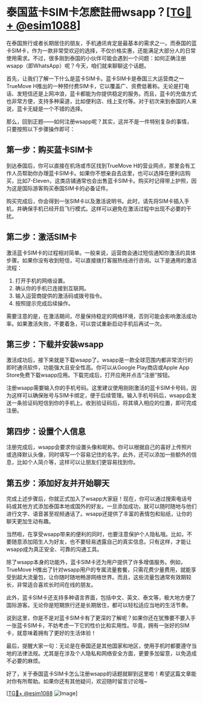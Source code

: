 # 泰国蓝卡SIM卡怎麽註冊wsapp？[[TG💪+ @esim1088](https://t.me/s/esim1088)]

在泰国旅行或者长期居住的朋友，手机通讯肯定是最基本的需求之一。而泰国的蓝卡SIM卡，作为一款非常受欢迎的选择，不仅价格实惠，还能满足大部分人的日常使用需求。不过，很多刚到泰国的小伙伴可能会遇到一个问题：如何正确注册wsapp（即WhatsApp）呢？今天，咱们就来聊聊这个话题。

首先，让我们了解一下什么是蓝卡SIM卡。蓝卡SIM卡是泰国三大运营商之一TrueMove H推出的一种预付费SIM卡，它以覆盖广、资费低著称。无论是打电话、发短信还是上网冲浪，蓝卡都能为你提供稳定的服务。而且，蓝卡的充值方式也非常方便，支持多种渠道，比如便利店、线上支付等。对于初次来到泰国的人来说，蓝卡无疑是一个不错的选择。

那么，回到正题——如何注册wsapp呢？其实，这并不是一件特别复杂的事情，只要按照以下步骤操作即可：

## 第一步：购买蓝卡SIM卡

到达泰国后，你可以直接在机场或市区找到TrueMove H的营业网点，那里会有工作人员帮助你办理蓝卡SIM卡。如果你不想亲自去店里，也可以选择在便利店购买，比如7-Eleven，这类店铺通常也会出售蓝卡SIM卡。购买时记得带上护照，因为这是国际游客购买泰国SIM卡的必备证件。

购买完成后，你会得到一张SIM卡以及激活说明书。此时，请先将SIM卡插入手机，并确保手机已经开启飞行模式。这样可以避免在激活过程中出现不必要的干扰。

## 第二步：激活SIM卡

激活蓝卡SIM卡的过程相对简单。一般来说，运营商会通过短信通知你激活的具体步骤。如果你没有收到短信，可以直接拨打客服热线进行咨询。以下是通用的激活流程：

1. 打开手机的网络设置。
2. 确认你的手机已连接到互联网。
3. 输入运营商提供的激活码或拨号指令。
4. 按照提示完成后续操作。

需要注意的是，在激活期间，尽量保持稳定的网络环境，否则可能会影响激活成功率。如果激活失败，不要着急，可以尝试重新启动手机后再试一次。

## 第三步：下载并安装wsapp

激活成功后，接下来就是下载wsapp了。wsapp是一款全球范围内都非常流行的即时通讯软件，功能强大且安全性高。你可以从Google Play商店或Apple App Store免费下载wsapp应用。下载完成后，打开应用并点击“注册”按钮。

注册wsapp需要输入你的手机号码。这里建议使用刚刚激活的蓝卡SIM卡号码，因为这样可以确保账号与SIM卡绑定，便于后续管理。输入手机号码后，wsapp会发送一条验证码短信到你的手机上。收到验证码后，将其填入相应的位置，即可完成注册。

## 第四步：设置个人信息

注册完成后，wsapp会要求你设置头像和昵称。你可以根据自己的喜好上传照片或选择默认头像，同时填写一个容易记住的名字。此外，还可以添加一些额外的信息，比如个人简介等，这样可以让朋友们更容易找到你。

## 第五步：添加好友并开始聊天

完成上述步骤后，你就正式加入了wsapp大家庭！现在，你可以通过搜索电话号码或其他方式添加泰国本地或国外的好友。一旦添加成功，就可以随时随地与他们进行文字、语音甚至视频通话了。wsapp还提供了丰富的表情包和贴纸，让你的聊天更加生动有趣。

当然啦，在享受wsapp带来的便利的同时，也要注意保护个人隐私哦。比如，不要随意添加陌生人为好友，也不要轻易透露自己的真实信息。只有这样，才能让wsapp成为真正安全、可靠的沟通工具。

除了wsapp本身的功能外，蓝卡SIM卡还为用户提供了许多增值服务。例如，TrueMove H推出了针对wsapp用户的专属流量套餐，只需花费少量费用，就能享受到超大流量包，让你随时随地畅游网络世界。而且，这些流量包通常有效期较长，非常适合喜欢长时间在线的朋友。

此外，蓝卡SIM卡还支持多种语言界面，包括中文、英文、泰文等，极大地方便了国际游客。无论你是短期旅行还是长期居住，都可以轻松适应当地的生活节奏。

说到这里，你是不是对蓝卡SIM卡有了更深的了解呢？如果你还在犹豫要不要入手一张蓝卡SIM卡，不妨考虑一下它的性价比和实用性。毕竟，拥有一张好的SIM卡，就意味着拥有了更好的生活体验！

最后，提醒大家一句：无论是在泰国还是其他国家和地区，使用手机时都要遵守当地的法律法规。尤其是在涉及个人隐私和网络安全方面，更要多加留意，以免造成不必要的麻烦。

好了，关于泰国蓝卡SIM卡怎么注册wsapp的话题就聊到这里啦！希望这篇文章能对你有所帮助。如果你还有其他疑问，欢迎随时留言讨论哦~

[[TG💪+ @esim1088](https://t.me/s/esim1088) ![Image](https://i.postimg.cc/4NQfJmqS/Snipaste-2025-05-13-00-14-12.png)]